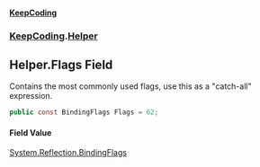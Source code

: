 #### [KeepCoding](index.md 'index')
### [KeepCoding](KeepCoding.md 'KeepCoding').[Helper](Helper.md 'KeepCoding.Helper')
## Helper.Flags Field
Contains the most commonly used flags, use this as a "catch-all" expression.  
```csharp
public const BindingFlags Flags = 62;
```
#### Field Value
[System.Reflection.BindingFlags](https://docs.microsoft.com/en-us/dotnet/api/System.Reflection.BindingFlags 'System.Reflection.BindingFlags')
